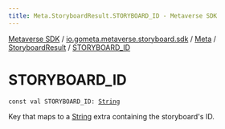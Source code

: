 ```yaml
---
title: Meta.StoryboardResult.STORYBOARD_ID - Metaverse SDK
---
```


[Metaverse SDK](../../../index.html) / [io.gometa.metaverse.storyboard.sdk](../../index.html) / [Meta](../index.html) / [StoryboardResult](index.html) / [STORYBOARD_ID](./-s-t-o-r-y-b-o-a-r-d_-i-d.html)

# STORYBOARD_ID

`const val STORYBOARD_ID: `[`String`](https://kotlinlang.org/api/latest/jvm/stdlib/kotlin/-string/index.html)

Key that maps to a [String](https://kotlinlang.org/api/latest/jvm/stdlib/kotlin/-string/index.html) extra containing the storyboard's ID.

